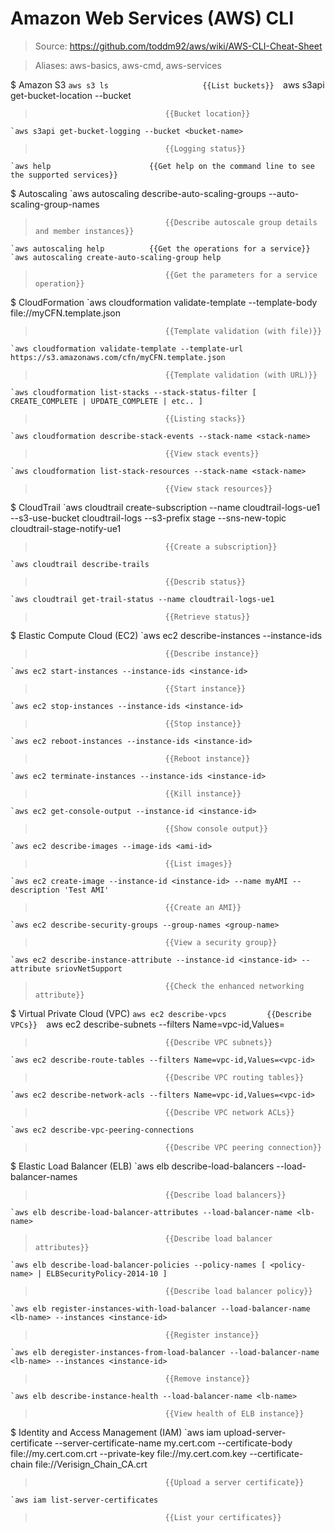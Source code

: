 # Amazon Web Services (AWS) CLI

> Source: https://github.com/toddm92/aws/wiki/AWS-CLI-Cheat-Sheet

> Aliases: aws-basics, aws-cmd, aws-services

$ Amazon S3
    `aws s3 ls                     {{List buckets}} 
    `aws s3api get-bucket-location --bucket <bucket-name>
>                                  {{Bucket location}} 
    `aws s3api get-bucket-logging --bucket <bucket-name>
>                                  {{Logging status}} 
    `aws help                      {{Get help on the command line to see the supported services}} 

$ Autoscaling
    `aws autoscaling describe-auto-scaling-groups --auto-scaling-group-names <as-group-name>
>                                  {{Describe autoscale group details and member instances}} 
    `aws autoscaling help          {{Get the operations for a service}} 
    `aws autoscaling create-auto-scaling-group help
>                                  {{Get the parameters for a service operation}} 

$ CloudFormation
    `aws cloudformation validate-template --template-body file://myCFN.template.json
>                                  {{Template validation (with file)}} 
    `aws cloudformation validate-template --template-url https://s3.amazonaws.com/cfn/myCFN.template.json
>                                  {{Template validation (with URL)}} 
    `aws cloudformation list-stacks --stack-status-filter [ CREATE_COMPLETE | UPDATE_COMPLETE | etc.. ]
>                                  {{Listing stacks}} 
    `aws cloudformation describe-stack-events --stack-name <stack-name>
>                                  {{View stack events}} 
    `aws cloudformation list-stack-resources --stack-name <stack-name>
>                                  {{View stack resources}} 

$ CloudTrail
    `aws cloudtrail create-subscription --name cloudtrail-logs-ue1 --s3-use-bucket cloudtrail-logs --s3-prefix stage --sns-new-topic cloudtrail-stage-notify-ue1
>                                  {{Create a subscription}} 
    `aws cloudtrail describe-trails
>                                  {{Describ status}} 
    `aws cloudtrail get-trail-status --name cloudtrail-logs-ue1
>                                  {{Retrieve status}} 

$ Elastic Compute Cloud (EC2)
    `aws ec2 describe-instances --instance-ids <instance-id>
>                                  {{Describe instance}} 
    `aws ec2 start-instances --instance-ids <instance-id>
>                                  {{Start instance}} 
    `aws ec2 stop-instances --instance-ids <instance-id>
>                                  {{Stop instance}} 
    `aws ec2 reboot-instances --instance-ids <instance-id>
>                                  {{Reboot instance}} 
    `aws ec2 terminate-instances --instance-ids <instance-id>
>                                  {{Kill instance}} 
    `aws ec2 get-console-output --instance-id <instance-id>
>                                  {{Show console output}} 
    `aws ec2 describe-images --image-ids <ami-id>
>                                  {{List images}} 
    `aws ec2 create-image --instance-id <instance-id> --name myAMI --description 'Test AMI'
>                                  {{Create an AMI}} 
    `aws ec2 describe-security-groups --group-names <group-name>
>                                  {{View a security group}} 
    `aws ec2 describe-instance-attribute --instance-id <instance-id> --attribute sriovNetSupport
>                                  {{Check the enhanced networking attribute}} 

$ Virtual Private Cloud (VPC)
    `aws ec2 describe-vpcs         {{Describe VPCs}} 
    `aws ec2 describe-subnets --filters Name=vpc-id,Values=<vpc-id>
>                                  {{Describe VPC subnets}} 
    `aws ec2 describe-route-tables --filters Name=vpc-id,Values=<vpc-id>
>                                  {{Describe VPC routing tables}} 
    `aws ec2 describe-network-acls --filters Name=vpc-id,Values=<vpc-id>
>                                  {{Describe VPC network ACLs}} 
    `aws ec2 describe-vpc-peering-connections
>                                  {{Describe VPC peering connection}} 

$ Elastic Load Balancer (ELB)
    `aws elb describe-load-balancers --load-balancer-names <lb-name>
>                                  {{Describe load balancers}} 
    `aws elb describe-load-balancer-attributes --load-balancer-name <lb-name>
>                                  {{Describe load balancer attributes}} 
    `aws elb describe-load-balancer-policies --policy-names [ <policy-name> | ELBSecurityPolicy-2014-10 ]
>                                  {{Describe load balancer policy}} 
    `aws elb register-instances-with-load-balancer --load-balancer-name <lb-name> --instances <instance-id>
>                                  {{Register instance}} 
    `aws elb deregister-instances-from-load-balancer --load-balancer-name <lb-name> --instances <instance-id>
>                                  {{Remove instance}} 
    `aws elb describe-instance-health --load-balancer-name <lb-name>
>                                  {{View health of ELB instance}} 

$ Identity and Access Management (IAM)
    `aws iam upload-server-certificate --server-certificate-name my.cert.com --certificate-body file://my.cert.com.crt --private-key file://my.cert.com.key --certificate-chain file://Verisign_Chain_CA.crt
>                                  {{Upload a server certificate}} 
    `aws iam list-server-certificates
>                                  {{List your certificates}} 

